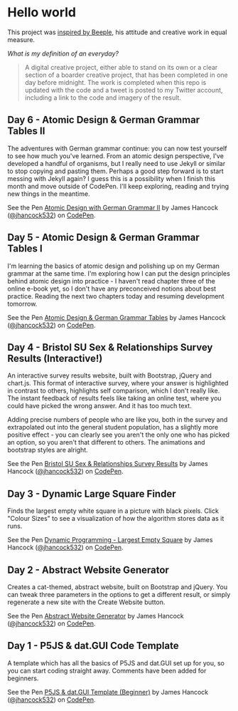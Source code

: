 # Hello world
This project was [inspired by Beeple](https://vimeo.com/125524216), his attitude and creative work in equal measure.

*What is my definition of an everyday?*

> A digital creative project, either able to stand on its own or a clear section of a boarder creative project, that has been completed in one day before midnight. The work is completed when this repo is updated with the code and a tweet is posted to my Twitter account, including a link to the code and imagery of the result.

## Day 6 - Atomic Design & German Grammar Tables II
The adventures with German grammar continue: you can now test yourself to see how much you've learned. 
From an atomic design perspective, I've developed a handful of organisms, but I really need to use Jekyll or similar to stop copying and pasting them. Perhaps a good step forward is to start messing with Jekyll again? I guess this is a possibility when I finish this month and move outside of CodePen. I'll keep exploring, reading and trying new things in the meantime.

<p data-height="500" data-theme-id="35659" data-slug-hash="bOvOxd" data-default-tab="result" data-user="jhancock532" data-pen-title="Atomic Design with German Grammar II" data-preview="true" class="codepen">See the Pen <a href="https://codepen.io/jhancock532/pen/bOvOxd/">Atomic Design with German Grammar II</a> by James Hancock (<a href="https://codepen.io/jhancock532">@jhancock532</a>) on <a href="https://codepen.io">CodePen</a>.</p>
<script async src="https://static.codepen.io/assets/embed/ei.js"></script>

## Day 5 - Atomic Design & German Grammar Tables I

I'm learning the basics of atomic design and polishing up on my German grammar at the same time. I'm exploring how I can put the design principles behind atomic design into practice - I haven't read chapter three of the online e-book yet, so I don't have any preconceived notions about best practice. Reading the next two chapters today and resuming development tomorrow.

<p data-height="500" data-theme-id="0" data-slug-hash="bOvjox" data-default-tab="html" data-user="jhancock532" data-pen-title="Atomic Design & German Grammar Tables" data-preview="true" class="codepen">See the Pen <a href="https://codepen.io/jhancock532/pen/bOvjox/">Atomic Design & German Grammar Tables</a> by James Hancock (<a href="https://codepen.io/jhancock532">@jhancock532</a>) on <a href="https://codepen.io">CodePen</a>.</p>
<script async src="https://static.codepen.io/assets/embed/ei.js"></script>

## Day 4 - Bristol SU Sex & Relationships Survey Results (Interactive!)

An interactive survey results website, built with Bootstrap, jQuery and chart.js. This format of interactive survey, where your answer is highlighted in contrast to others, highlights self comparison, which I don't really like. The instant feedback of results feels like taking an online test, where you could have picked the wrong answer. And it has too much text.

Adding precise numbers of people who are like you, both in the survey and extrapolated out into the general student population, has a slightly more positive effect - you can clearly see you aren't the only one who has picked an option, so you aren't that different to others. The animations and bootstrap styles are alright.

<p data-height="500" data-theme-id="0" data-slug-hash="roJbBj" data-default-tab="result" data-user="jhancock532" data-pen-title="Bristol SU Sex & Relationships Survey Results" data-preview="true" class="codepen">See the Pen <a href="https://codepen.io/jhancock532/pen/roJbBj/">Bristol SU Sex & Relationships Survey Results</a> by James Hancock (<a href="https://codepen.io/jhancock532">@jhancock532</a>) on <a href="https://codepen.io">CodePen</a>.</p>
<script async src="https://static.codepen.io/assets/embed/ei.js"></script>

## Day 3 - Dynamic Large Square Finder
Finds the largest empty white square in a picture with black pixels. Click "Colour Sizes" to see a visualization of how the algorithm stores data as it runs.

<p data-height="500" data-theme-id="0" data-slug-hash="MZQKMV" data-default-tab="result" data-user="jhancock532" data-pen-title="Dynamic Programming - Largest Empty Square" data-preview="true" class="codepen">See the Pen <a href="https://codepen.io/jhancock532/pen/MZQKMV/">Dynamic Programming - Largest Empty Square</a> by James Hancock (<a href="https://codepen.io/jhancock532">@jhancock532</a>) on <a href="https://codepen.io">CodePen</a>.</p>
<script async src="https://static.codepen.io/assets/embed/ei.js"></script>

## Day 2 - Abstract Website Generator
Creates a cat-themed, abstract website, built on Bootstrap and jQuery. You can tweak three parameters in the options to get a different result, or simply regenerate a new site with the Create Website button.

<p data-height="500" data-theme-id="0" data-slug-hash="wRprqy" data-default-tab="result" data-user="jhancock532" data-pen-title="Abstract Website Generator" data-preview="true" class="codepen">See the Pen <a href="https://codepen.io/jhancock532/pen/wRprqy/">Abstract Website Generator</a> by James Hancock (<a href="https://codepen.io/jhancock532">@jhancock532</a>) on <a href="https://codepen.io">CodePen</a>.</p>
<script async src="https://static.codepen.io/assets/embed/ei.js"></script>

## Day 1 - P5JS & dat.GUI Code Template 
A template which has all the basics of P5JS and dat.GUI set up for you, so you can start coding straight away. Comments have been added for beginners.

<p data-height="500" data-theme-id="0" data-slug-hash="maqvax" data-default-tab="js,result" data-user="jhancock532" data-pen-title="P5JS & dat.GUI Template (Beginner)" data-preview="true" class="codepen">See the Pen <a href="https://codepen.io/jhancock532/pen/maqvax/">P5JS & dat.GUI Template (Beginner)</a> by James Hancock (<a href="https://codepen.io/jhancock532">@jhancock532</a>) on <a href="https://codepen.io">CodePen</a>.</p>
<script async src="https://static.codepen.io/assets/embed/ei.js"></script>
